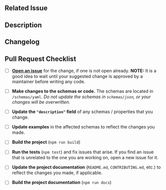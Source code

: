 <!--- Provide a general summary of your changes in the Title above -->

## Related Issue
<!-- This project only accepts pull requests related to open issues. -->
<!-- Please link to the issue here, or open an issue if you have not already. -->

## Description
<!-- in 1-3 sentences, please provide a high-level overview of what changes were made. -->
<!-- If appropriate, document your reasoning for why you made the changes the way you did. -->

## Changelog
<!-- What specific changes were made? List each change as a bullet point with a label. -->
<!-- See the issues tracker for a list of labels to use. -->
<!-- Some examples: -->

<!-- DOCS: add documentation about new app.sync() method -->
<!-- NEW: add app.sync() method to App object -->
<!-- CHANGE: update app.init() to call app.sync() -->

## Pull Request Checklist

- [ ] **[Open an issue](https://github.com/digitallinguistics/spec/issues/new)** for the change, if one is not open already. **NOTE:** It is a good idea to wait until your suggested change is approved by a maintainer before writing any code.

- [ ] **Make changes to the schemas or code.** The schemas are located in `/schemas/yaml`. _Do not update the schemas in `schemas/json`, or your changes will be overwritten._

- [ ] **Update the `"description"` field** of any schemas / properties that you change.

- [ ] **Update examples** in the affected schemas to reflect the changes you made.

- [ ] **Build the project** (`npm run build`)

- [ ] **Run the tests** (`npm test`) and fix issues that arise. If you find an issue that is unrelated to the one you are working on, open a new issue for it.

- [ ] **Update the project documentation** (`README.md`, `CONTRIBUTING.md`, etc.) to reflect the changes you made, if applicable.

- [ ] **Build the project documentation** (`npm run docs`)
